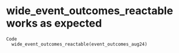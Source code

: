 # wide_event_outcomes_reactable works as expected

    Code
      wide_event_outcomes_reactable(event_outcomes_aug24)

